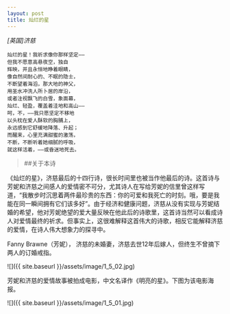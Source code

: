 ```yaml
---
layout: post
title: 灿烂的星
---
```


_[英国]济慈_


~~~
灿烂的星！我祈求像你那样坚定—— 
但我不愿意高悬夜空，独自 
辉映，并且永恒地睁着眼睛， 
像自然间耐心的、不眠的隐士， 
不断望着海滔，那大地的神父， 
用圣水冲洗人所卜居的岸沿， 
或者注视飘飞的白雪，象面幕， 
灿烂、轻盈，覆盖着洼地和高山—— 
呵，不，——我只愿坚定不移地 
以头枕在爱人酥软的胸脯上， 
永远感到它舒缓地降落、升起； 
而醒来，心里充满甜蜜的激荡， 
不断，不断听着她细腻的呼吸， 
就这样活着，——或昏迷地死去。 
~~~

> ##关于本诗

《灿烂的星》，济慈最后的十四行诗，很长时间里也被当作他最后的诗。这首诗与芳妮和济慈之间感人的爱情密不可分，尤其诗人在写给芳妮的信里曾这样写道，“我散步时沉思着两件最珍贵的东西：你的可爱和我死亡的时刻。哦，要是我能在同一瞬间拥有它们该多好”。由于经济和健康问题，济慈从没有实现与芳妮结婚的希望，他对芳妮绝望的爱大量反映在他此后的诗歌里，这首诗当然可以看成诗人对爱情最终的祈求。但事实上，这很难解释这首伟大的诗歌，相反它能解释济慈的爱情，在诗人伟大想象力的探寻中。

Fanny Brawne（芳妮）， 济慈的未婚妻，济慈去世12年后嫁人，但终生不曾摘下两人的订婚戒指。

![]({{ site.baseurl }}/assets/image/1_5_02.jpg)

芳妮和济慈的爱情故事被拍成电影，中文名译作《明亮的星》。下图为该电影海报。

![]({{ site.baseurl }}/assets/image/1_5_01.jpg)
